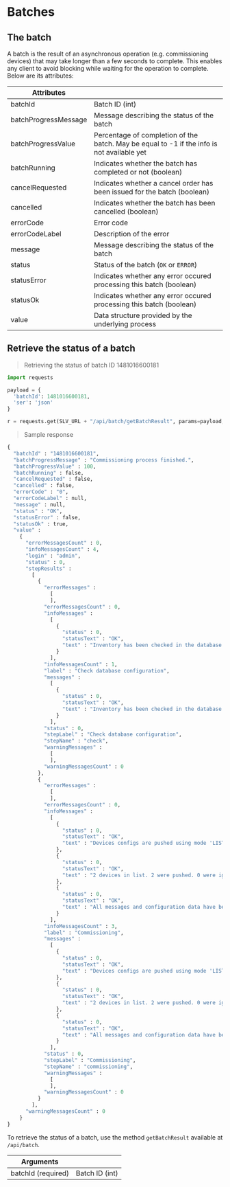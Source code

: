 # Batches

## The batch

A batch is the result of an asynchronous operation (e.g. commissioning devices) that may take longer than a few seconds to complete. This enables any client to avoid blocking while waiting for the operation to complete. Below are its attributes:

|Attributes||
|----------|---------|
|batchId| Batch ID (int) |
|batchProgressMessage| Message describing the status of the batch |
|batchProgressValue | Percentage of completion of the batch. May be equal to -1 if the info is not available yet |
|batchRunning | Indicates whether the batch has completed or not (boolean)|
|cancelRequested| Indicates whether a cancel order has been issued for the batch (boolean)|
|cancelled| Indicates whether the batch has been cancelled (boolean)|
|errorCode| Error code |
|errorCodeLabel | Description of the error |
|message| Message describing the status of the batch |
|status|Status of the batch (`OK` or `ERROR`)|
|statusError|Indicates whether any error occured processing this batch (boolean)|
|statusOk|Indicates whether any error occured processing this batch (boolean)|
|value|Data structure provided by the underlying process|


## Retrieve the status of a batch

> Retrieving the status of batch ID 1481016600181

```python
import requests

payload = {
  'batchId': 1481016600181,
  'ser': 'json'
}

r = requests.get(SLV_URL + "/api/batch/getBatchResult", params=payload, auth=('USERNAME', 'PASSWORD'))
```

> Sample response

```python
{
  "batchId" : "1481016600181",
  "batchProgressMessage" : "Commissioning process finished.",
  "batchProgressValue" : 100,
  "batchRunning" : false,
  "cancelRequested" : false,
  "cancelled" : false,
  "errorCode" : "0",
  "errorCodeLabel" : null,
  "message" : null,
  "status" : "OK",
  "statusError" : false,
  "statusOk" : true,
  "value" :
    {
      "errorMessagesCount" : 0,
      "infoMessagesCount" : 4,
      "login" : "admin",
      "status" : 0,
      "stepResults" :
        [
          {
            "errorMessages" :
              [
              ],
            "errorMessagesCount" : 0,
            "infoMessages" :
              [
                {
                  "status" : 0,
                  "statusText" : "OK",
                  "text" : "Inventory has been checked in the database and is consistent"
                }
              ],
            "infoMessagesCount" : 1,
            "label" : "Check database configuration",
            "messages" :
              [
                {
                  "status" : 0,
                  "statusText" : "OK",
                  "text" : "Inventory has been checked in the database and is consistent"
                }
              ],
            "status" : 0,
            "stepLabel" : "Check database configuration",
            "stepName" : "check",
            "warningMessages" :
              [
              ],
            "warningMessagesCount" : 0
          },
          {
            "errorMessages" :
              [
              ],
            "errorMessagesCount" : 0,
            "infoMessages" :
              [
                {
                  "status" : 0,
                  "statusText" : "OK",
                  "text" : "Devices configs are pushed using mode 'LIST'."
                },
                {
                  "status" : 0,
                  "statusText" : "OK",
                  "text" : "2 devices in list. 2 were pushed. 0 were ignored and 0 were not pushed because not found on controller."
                },
                {
                  "status" : 0,
                  "statusText" : "OK",
                  "text" : "All messages and configuration data have been sent and accepted by the controller"
                }
              ],
            "infoMessagesCount" : 3,
            "label" : "Commissioning",
            "messages" :
              [
                {
                  "status" : 0,
                  "statusText" : "OK",
                  "text" : "Devices configs are pushed using mode 'LIST'."
                },
                {
                  "status" : 0,
                  "statusText" : "OK",
                  "text" : "2 devices in list. 2 were pushed. 0 were ignored and 0 were not pushed because not found on controller."
                },
                {
                  "status" : 0,
                  "statusText" : "OK",
                  "text" : "All messages and configuration data have been sent and accepted by the controller"
                }
              ],
            "status" : 0,
            "stepLabel" : "Commissioning",
            "stepName" : "commissioning",
            "warningMessages" :
              [
              ],
            "warningMessagesCount" : 0
          }
        ],
      "warningMessagesCount" : 0
    }
}

```

To retrieve the status of a batch, use the method `getBatchResult` available at `/api/batch`. 

|Arguments||
|----------|---------|
|batchId (required) | Batch ID (int)|